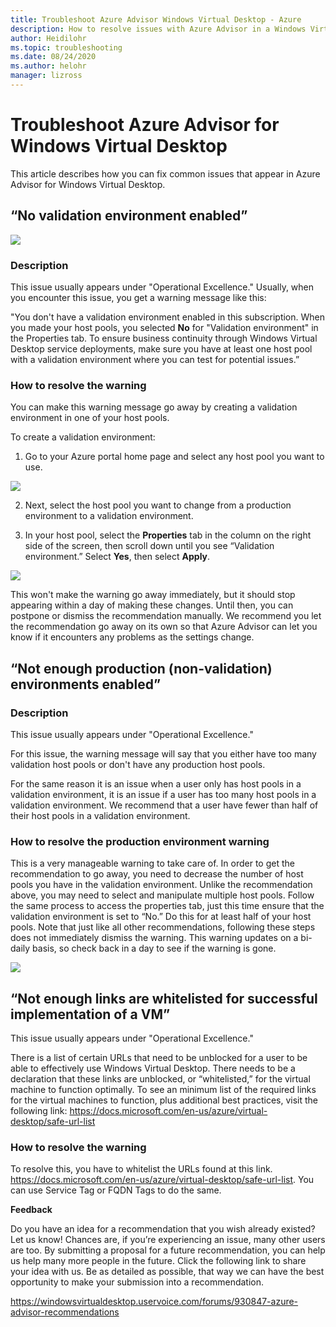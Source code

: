 ```yaml
---
title: Troubleshoot Azure Advisor Windows Virtual Desktop - Azure
description: How to resolve issues with Azure Advisor in a Windows Virtual Desktop tenant environment.
author: Heidilohr
ms.topic: troubleshooting
ms.date: 08/24/2020
ms.author: helohr
manager: lizross
---
```

# Troubleshoot Azure Advisor for Windows Virtual Desktop

This article describes how you can fix common issues that appear in Azure Advisor for Windows Virtual Desktop.

## “No validation environment enabled”

![](media/9323ec62a7f32354b624841e9ab10e44.png)

### Description

This issue usually appears under "Operational Excellence." Usually, when you encounter this issue, you get a warning message like this:

"You don't have a validation environment enabled in this subscription. When you made your host pools, you selected **No** for "Validation environment" in the Properties tab. To ensure business continuity through Windows Virtual Desktop service deployments, make sure you have at least one host pool with a validation environment where you can test for potential issues.”

### How to resolve the warning

You can make this warning message go away by creating a validation environment in one of your host pools.

To create a validation environment:

1. Go to your Azure portal home page and select any host pool you want to use.

![](media/deaf7c239c73ce764adaec25aee4e952.png)

2. Next, select the host pool you want to change from a production environment to a validation environment.

3. In your host pool, select the **Properties** tab in the column on the right side of the screen, then scroll down until you see “Validation environment.” Select **Yes**, then select **Apply**.

![](media/aeaecaf70ba28db278d511eaa9d2eb2c.png)

This won't make the warning go away immediately, but it should stop appearing within a day of making these changes. Until then, you can postpone or dismiss the recommendation manually. We recommend you let the recommendation go away on its own so that Azure Advisor can let you know if it encounters any problems as the settings change.

## “Not enough production (non-validation) environments enabled”

### Description

This issue usually appears under "Operational Excellence."

For this issue, the warning message will say that you either have too many validation host pools or don't have any production host pools. 

For the same reason it is an issue when a user only has host pools in a validation environment, it is an issue if a user has too many host pools in a validation environment. We recommend that a user have fewer than half of their host pools in a validation environment.

### How to resolve the production environment warning

This is a very manageable warning to take care of. In order to get the recommendation to go away, you need to decrease the number of host pools you have in the validation environment. Unlike the recommendation above, you may need to select and manipulate multiple host pools. Follow the same process to access the properties tab, just this time ensure that the validation environment is set to “No.” Do this for at least half of your host pools. Note that just like all other recommendations, following these steps does not immediately dismiss the warning. This warning updates on a bi-daily basis, so check back in a day to see if the warning is gone.

![](media/e5b44420a46caa0e862bc842d52b22cd.png)

## “Not enough links are whitelisted for successful implementation of a VM”

This issue usually appears under "Operational Excellence."

There is a list of certain URLs that need to be unblocked for a user to be able to effectively use Windows Virtual Desktop. There needs to be a declaration that these links are unblocked, or “whitelisted,” for the virtual machine to function optimally. To see an minimum list of the required links for the virtual machines to function, plus additional best practices, visit the following link: <https://docs.microsoft.com/en-us/azure/virtual-desktop/safe-url-list>

### How to resolve the warning

To resolve this, you have to whitelist the URLs found at this link. <https://docs.microsoft.com/en-us/azure/virtual-desktop/safe-url-list>. You can use Service Tag or FQDN Tags to do the same.

**Feedback**

Do you have an idea for a recommendation that you wish already existed? Let us know! Chances are, if you’re experiencing an issue, many other users are too. By submitting a proposal for a future recommendation, you can help us help many more people in the future. Click the following link to share your idea with us. Be as detailed as possible, that way we can have the best opportunity to make your submission into a recommendation.

<https://windowsvirtualdesktop.uservoice.com/forums/930847-azure-advisor-recommendations>
